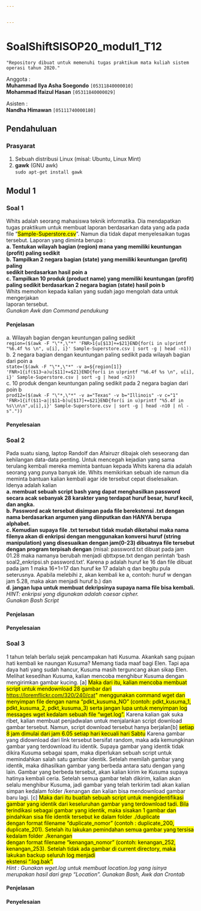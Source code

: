 ```yaml
---


---
```


<h1 id="soalshiftsisop20_modul1_t12">SoalShiftSISOP20_modul1_T12</h1>
<p><code>"Repository dibuat untuk memenuhi tugas praktikum mata kuliah sistem operasi tahun 2020."</code></p>
<p>Anggota :<br>
<strong>Muhammad Ilya Asha Soegondo</strong> <code>[05311840000010]</code><br>
<strong>Mohammad Ifaizul Hasan</strong> <code>[05311840000029]</code></p>
<p>Asisten :<br>
<strong>Nandha Himawan</strong> <code>[05111740000180]</code></p>
<h2 id="pendahuluan">Pendahuluan</h2>
<h3 id="prasyarat">Prasyarat</h3>
<ol>
<li>Sebuah distribusi Linux (misal: Ubuntu, Linux Mint)</li>
<li><strong>gawk</strong> (GNU awk)<br>
<code>sudo apt-get install gawk</code></li>
</ol>
<h2 id="modul-1">Modul 1</h2>
<h3 id="soal-1">Soal 1</h3>
<p>Whits adalah seorang mahasiswa teknik informatika. Dia mendapatkan tugas praktikum untuk membuat laporan berdasarkan data yang ada pada file “<mark>Sample-Superstore.csv</mark>”. Namun dia tidak dapat menyelesaikan tugas tersebut. Laporan yang diminta berupa :<br>
<strong>a. Tentukan wilayah bagian (region) mana yang memiliki keuntungan (profit) paling sedikit<br>
b. Tampilkan 2 negara bagian (state) yang memiliki keuntungan (profit) paling<br>
sedikit berdasarkan hasil poin a<br>
c. Tampilkan 10 produk (product name) yang memiliki keuntungan (profit) paling sedikit berdasarkan 2 negara bagian (state) hasil poin b</strong><br>
Whits memohon kepada kalian yang sudah jago mengolah data untuk mengerjakan<br>
laporan tersebut.<br>
<em>Gunakan Awk dan Command pendukung</em></p>
<h4 id="penjelasan">Penjelasan</h4>
<p>a. Wilayah bagian dengan keuntungan paling sedikit<br>
<code>region=($(awk -F "\"*,\"*" 'FNR&gt;1{u[$13]+=$21}END{for(i in u)printf "%6.4f %s \n", u[i], i}' Sample-Superstore.csv | sort -g | head -n1))</code><br>
b. 2 negara bagian dengan keuntungan paling sedikit pada wilayah bagian dari poin a<br>
<code>state=($(awk -F "\"*,\"*" -v a=${region[1]} 'FNR&gt;1{if($13~a)u[$11]+=$21}END{for(i in u)printf "%6.4f %s \n", u[i], i}' Sample-Superstore.csv | sort -g | head -n2))</code><br>
c. 10 produk dengan keuntungan paling sedikit pada 2 negara bagian dari poin b<br>
<code>prod12=($(awk -F "\"*,\"*" -v a="Texas" -v b="Illinois" -v c="1" 'FNR&gt;1{if($11~a||$11~b)u[$17]+=$21}END{for(i in u)printf "%5.4f in %s\\n\n",u[i],i}' Sample-Superstore.csv | sort -g | head -n10 | nl -s"."))</code></p>
<h4 id="penyelesaian">Penyelesaian</h4>
<h3 id="soal-2">Soal 2</h3>
<p>Pada suatu siang, laptop Randolf dan Afairuzr dibajak oleh seseorang dan kehilangan data-data penting. Untuk mencegah kejadian yang sama terulang kembali mereka meminta bantuan kepada Whits karena dia adalah seorang yang punya banyak ide. Whits memikirkan sebuah ide namun dia meminta bantuan kalian kembali agar ide tersebut cepat diselesaikan. Idenya adalah kalian<br>
<strong>a. membuat sebuah script bash yang dapat menghasilkan password secara acak sebanyak 28 karakter yang terdapat huruf besar, huruf kecil, dan angka.<br>
b. Password acak tersebut disimpan pada file berekstensi .txt dengan nama berdasarkan argumen yang diinputkan dan HANYA berupa alphabet.<br>
c. Kemudian supaya file .txt tersebut tidak mudah diketahui maka nama filenya akan di enkripsi dengan menggunakan konversi huruf (string manipulation) yang disesuaikan dengan jam(0-23) dibuatnya file tersebut dengan program terpisah dengan</strong> (misal: password.txt dibuat pada jam 01.28 maka namanya berubah menjadi qbttxpse.txt dengan perintah ‘bash soal2_enkripsi.sh password.txt’. Karena p adalah huruf ke 16 dan file dibuat pada jam 1 maka 16+1=17 dan huruf ke 17 adalah q dan begitu pula seterusnya. Apabila melebihi z, akan kembali ke a, contoh: huruf w dengan jam 5.28, maka akan menjadi huruf b.) dan<br>
<strong>d. jangan lupa untuk membuat dekripsinya supaya nama file bisa kembali.</strong><br>
<em>HINT: enkripsi yang digunakan adalah caesar cipher.</em><br>
<em>Gunakan Bash Script</em></p>
<h4 id="penjelasan-1">Penjelasan</h4>
<h4 id="penyelesaian-1">Penyelesaian</h4>
<h3 id="soal-3">Soal 3</h3>
<p>1 tahun telah berlalu sejak pencampakan hati Kusuma. Akankah sang pujaan hati kembali ke naungan Kusuma? Memang tiada maaf bagi Elen. Tapi apa daya hati yang sudah hancur, Kusuma masih terguncang akan sikap Elen. Melihat kesedihan Kusuma, kalian mencoba menghibur Kusuma dengan mengirimkan gambar kucing. [a] <mark>Maka dari itu, kalian mencoba membuat script untuk mendownload 28 gambar dari <a href="https://loremflickr.com/320/240/cat">https://loremflickr.com/320/240/cat</a>" menggunakan command wget dan menyimpan file dengan nama “pdkt_kusuma_NO” (contoh: pdkt_kusuma_1, pdkt_kusuma_2, pdkt_kusuma_3) serta jangan lupa untuk menyimpan log messages wget kedalam sebuah file “wget.log”.</mark> Karena kalian gak suka ribet, kalian membuat penjadwalan untuk menjalankan script download gambar tersebut. Namun, script download tersebut hanya berjalan[b] <mark>setiap 8 jam dimulai dari jam 6.05 setiap hari kecuali hari Sabtu</mark> Karena gambar yang didownload dari link tersebut bersifat random, maka ada kemungkinan gambar yang terdownload itu identik. Supaya gambar yang identik tidak dikira Kusuma sebagai spam, maka diperlukan sebuah script untuk memindahkan salah satu gambar identik. Setelah memilah gambar yang identik, maka dihasilkan gambar yang berbeda antara satu dengan yang lain. Gambar yang berbeda tersebut, akan kalian kirim ke Kusuma supaya hatinya kembali ceria. Setelah semua gambar telah dikirim, kalian akan<br>
selalu menghibur Kusuma, jadi gambar yang telah terkirim tadi akan kalian simpan kedalam folder /kenangan dan kalian bisa mendownload gambar baru lagi. [c] <mark>Maka dari itu buatlah sebuah script untuk mengidentifikasi gambar yang identik dari keseluruhan gambar yang terdownload tadi. Bila terindikasi sebagai gambar yang identik, maka sisakan 1 gambar dan pindahkan sisa file identik tersebut ke dalam folder ./duplicate<br>
dengan format filename “duplicate_nomor” (contoh : duplicate_200, duplicate_201). Setelah itu lakukan pemindahan semua gambar yang tersisa kedalam folder ./kenangan<br>
dengan format filename “kenangan_nomor” (contoh: kenangan_252, kenangan_253). Setelah tidak ada gambar di current directory, maka lakukan backup seluruh log menjadi<br>
ekstensi “.log.bak”.</mark><br>
<em>Hint : Gunakan wget.log untuk membuat location.log yang isinya<br>
merupakan hasil dari grep “Location”. Gunakan Bash, Awk dan Crontab</em></p>
<h4 id="penjelasan-2">Penjelasan</h4>
<h4 id="penyelesaian-2">Penyelesaian</h4>

